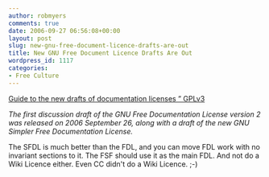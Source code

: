 ```yaml
---
author: robmyers
comments: true
date: 2006-09-27 06:56:08+00:00
layout: post
slug: new-gnu-free-document-licence-drafts-are-out
title: New GNU Free Document Licence Drafts Are Out
wordpress_id: 1117
categories:
- Free Culture
---
```


[Guide to the new drafts of documentation licenses ” GPLv3](http://gplv3.fsf.org/doclic-dd1-guide.html)  
  
_The first discussion draft of the GNU Free Documentation License version 2 was released on 2006 September 26, along with a draft of the new GNU Simpler Free Documentation License._  
  
The SFDL is much better than the FDL, and you can move FDL work with no invariant sections to it. The FSF should use it as the main FDL. And not do a Wiki Licence either. Even CC didn't do a Wiki Licence. ;-)  



